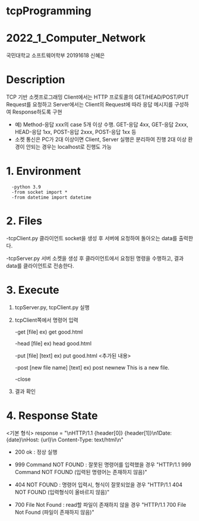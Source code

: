 # tcpProgramming
# 2022_1_Computer_Network

국민대학교 소프트웨어학부 20191618 신혜은

# Description
TCP 기반 소켓프로그래밍
   Client에서는 HTTP 프로토콜의 GET/HEAD/POST/PUT Request를 요청하고
   Server에서는 Client의 Request에 따라 응답 메시지를 구성하여 Response하도록 구현
   * 예) Method-응답 xxx의 case 5개 이상 수행.
      GET-응답 4xx, GET-응답 2xxx, HEAD-응답 1xx, POST-응답 2xxx, POST-응답 1xx 등
   * 소켓 통신은 PC가 2대 이상이면 Client, Server 실행은 분리하여 진행
      2대 이상 환경이 안되는 경우는 localhost로 진행도 가능
      
# 1. Environment

      -python 3.9
      -from socket import *
      -from datetime import datetime

# 2. Files
-tcpClient.py 
 클라이언트 socket을 생성 후 서버에 요청하여 돌아오는 data를 출력한다.

-tcpServer.py
 서버 소켓을 생성 후 클라이언트에서 요청된 명령을 수행하고, 결과 data를 클라이언트로 전송한다.


# 3. Execute
 1) tcpServer.py, tcpClient.py 실행

 2) tcpClient쪽에서 명령어 입력

    -get [file]
      ex) get good.html

    -head [file]
      ex) head good.html

    -put [file] [text]
      ex) put good.html <추가된 내용>

    -post [new file name] [text]
      ex) post newnew This is a new file.
   
      -close
3) 결과 확인

# 4. Response State

<기본 형식>
   response = "\nHTTP/1.1 {header[0]} {header[1]}\n1Date: {date}\nHost: {url}\n Content-Type: text/html\n"

 - 200 ok : 정상 실행
 
 - 999 Command NOT FOUND : 잘못된 명령어를 입력했을 경우
  "HTTP/1.1 999 Command NOT FOUND (입력된 명령어는 존재하지 않음)"

 - 404 NOT FOUND : 명령어 입력시, 형식이 잘못되었을 경우
  "HTTP/1.1 404 NOT FOUND (입력형식이 올바르지 않음)"

 - 700 File Not Found : read할 파일이 존재하지 않을 경우
  "HTTP/1.1 700 File Not Found (파일이 존재하지 않음)"


